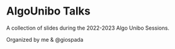 # AlgoUnibo Talks

A collection of slides during the 2022-2023 Algo Unibo Sessions.

Organized by me & @giospada
